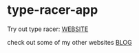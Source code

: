 # type-racer-app

Try out type racer: [WEBSITE](https://ronald-luo.github.io/type-racer-app/)

check out some of my other websites [BLOG](https://www.ronald-luo.com/100-websites/)
